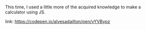 This time, I used a little more of the acquired knowledge to make a calculator using JS.

link: https://codepen.io/alvesadailton/pen/vYVBypz
